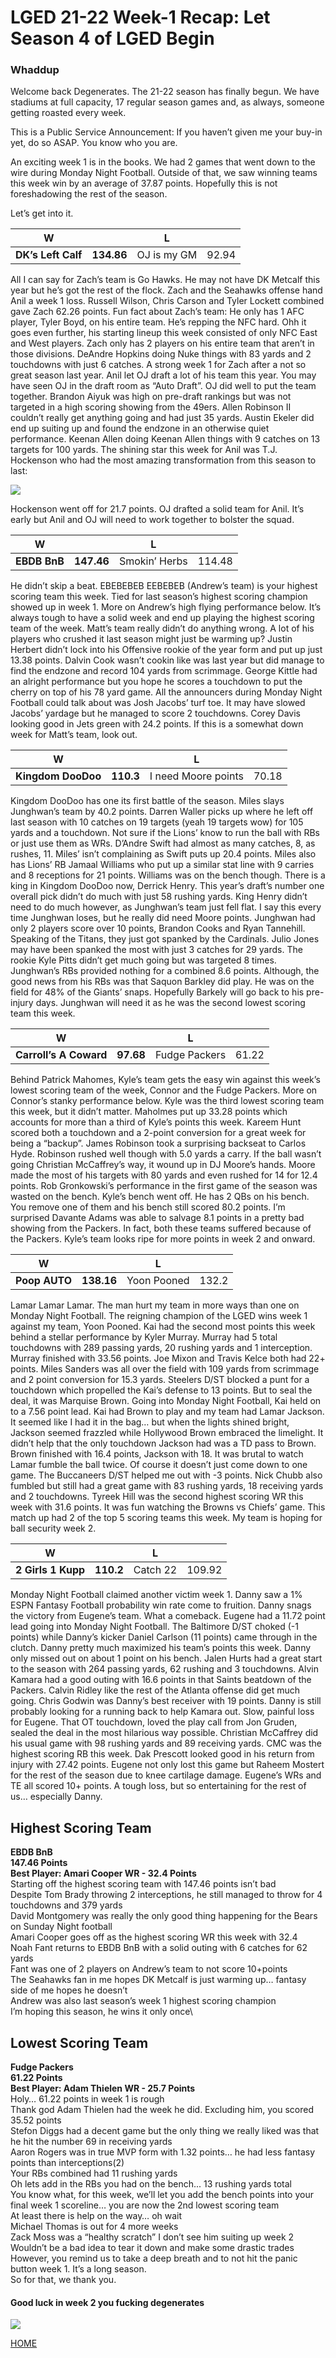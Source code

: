# LGED 21-22 Week-1 Recap: Let Season 4 of LGED Begin

### Whaddup
Welcome back Degenerates. The 21-22 season has finally begun. We have stadiums at full capacity, 17 regular season games and, as always, someone getting roasted every week.

This is a Public Service Announcement:
If you haven’t given me your buy-in yet, do so ASAP. You know who you are.

An exciting week 1 is in the books. We had 2 games that went down to the wire during Monday Night Football. Outside of that, we saw winning teams this week win by an average of 37.87 points. Hopefully this is not foreshadowing the rest of the season.

Let’s get into it.





| W  | | L   |   |
| ------------------------ |:-------------:| --------------------|:----------:|
|     **DK’s Left Calf**      |**134.86**     | OJ is my GM|   92.94   |

All I can say for Zach’s team is Go Hawks. He may not have DK Metcalf this year but he’s got the rest of the flock. Zach and the Seahawks offense hand Anil a week 1 loss. Russell Wilson, Chris Carson and Tyler Lockett combined gave Zach 62.26 points. Fun fact about Zach’s team: He only has 1 AFC player, Tyler Boyd, on his entire team. He’s repping the NFC hard. Ohh it goes even further, his starting lineup this week consisted of only NFC East and West players. Zach only has 2 players on his entire team that aren’t in those divisions. DeAndre Hopkins doing Nuke things with 83 yards and 2 touchdowns with just 6 catches. A strong week 1 for Zach after a not so great season last year. Anil let OJ draft a lot of his team this year. You may have seen OJ in the draft room as “Auto Draft”. OJ did well to put the team together. Brandon Aiyuk was high on pre-draft rankings but was not targeted in a high scoring showing from the 49ers. Allen Robinson II couldn’t really get anything going and had just 35 yards. Austin Ekeler did end up suiting up and found the endzone in an otherwise quiet performance. Keenan Allen doing Keenan Allen things with 9 catches on 13 targets for 100 yards. The shining star this week for Anil was T.J. Hockenson who had the most amazing transformation from this season to last:

![](../media/tj-hockeson-transform.gif)

Hockenson went off for 21.7 points. OJ drafted a solid team for Anil. It’s early but Anil and OJ will need to work together to bolster the squad.



| W  | | L   |   |
| ------------------------ |:-------------:| --------------------|:----------:|
|     **EBDB BnB**      |**147.46**     |  Smokin’ Herbs |   114.48  |

He didn’t skip a beat. EBEBEBEB EEBEBEB (Andrew’s team) is your highest scoring team this week. Tied for last season’s highest scoring champion showed up in week 1. More on Andrew’s high flying performance below. It’s always tough to have a solid week and end up playing the highest scoring team of the week. Matt’s team really didn’t do anything wrong. A lot of his players who crushed it last season might just be warming up? Justin Herbert didn’t lock into his Offensive rookie of the year form and put up just 13.38 points. Dalvin Cook wasn’t cookin like was last year but did manage to find the endzone and record 104 yards from scrimmage. George Kittle had an alright performance but you hope he scores a touchdown to put the cherry on top of his 78 yard game. All the announcers during Monday Night Football could talk about was Josh Jacobs’ turf toe. It may have slowed Jacobs’ yardage but he managed to score 2 touchdowns. Corey Davis looking good in Jets green with 24.2 points. If this is a somewhat down week for Matt’s team, look out.



| W  | | L   |   |
| ------------------------ |:-------------:| --------------------|:----------:|
|     **Kingdom DooDoo**      |**110.3**     |  I need Moore points |   70.18  |

Kingdom DooDoo has one its first battle of the season. Miles slays Junghwan’s team by 40.2 points. Darren Waller picks up where he left off last season with 10 catches on 19 targets (yeah 19 targets wow) for 105 yards and a touchdown. Not sure if the Lions’ know to run the ball with RBs or just use them as WRs. D’Andre Swift had almost as many catches, 8, as rushes, 11. Miles’ isn’t complaining as Swift puts up 20.4 points. Miles also has Lions’ RB Jamaal Williams who put up a similar stat line with 9 carries and 8 receptions for 21 points. Williams was on the bench though. There is a king in Kingdom DooDoo now, Derrick Henry. This year’s draft’s number one overall pick didn’t do much with just 58 rushing yards. King Henry didn’t need to do much however, as Junghwan’s team just fell flat. I say this every time Junghwan loses, but he really did need Moore points. Junghwan had only 2 players score over 10 points, Brandon Cooks and Ryan Tannehill. Speaking of the Titans, they just got spanked by the Cardinals. Julio Jones may have been spanked the most with just 3 catches for 29 yards. The rookie Kyle Pitts didn’t get much going but was targeted 8 times. Junghwan’s RBs provided nothing for a combined 8.6 points. Although, the good news from his RBs was that Saquon Barkley did play. He was on the field for 48% of the Giants’ snaps. Hopefully Barkely will go back to his pre-injury days. Junghwan will need it as he was the second lowest scoring team this week. 


| W  | | L   |   |
| ------------------------ |:-------------:| --------------------|:----------:|
|     **Carroll’s A Coward**      |**97.68**     |  Fudge Packers |   61.22  |

Behind Patrick Mahomes, Kyle’s team gets the easy win against this week’s lowest scoring team of the week, Connor and the Fudge Packers. More on Connor’s stanky performance below. Kyle was the third lowest scoring team this week, but it didn’t matter. Maholmes put up 33.28 points which accounts for more than a third of Kyle’s points this week. Kareem Hunt scored both a touchdown and a 2-point conversion for a great week for being a “backup”. James Robinson took a surprising backseat to Carlos Hyde. Robinson rushed well though with 5.0 yards a carry. If the ball wasn’t going Christian McCaffrey’s way, it wound up in DJ Moore’s hands. Moore made the most of his targets with 80 yards and even rushed for 14 for 12.4 points. Rob Gronkowski’s performance in the first game of the season was wasted on the bench. Kyle’s bench went off. He has 2 QBs on his bench. You remove one of them and his bench still scored 80.2 points. I’m surprised Davante Adams was able to salvage 8.1 points in a pretty bad showing from the Packers. In fact, both these teams suffered because of the Packers. Kyle’s team looks ripe for more points in week 2 and onward.


| W  | | L   |   |
| ------------------------ |:-------------:| --------------------|:----------:|
|     **Poop AUTO**      | **138.16**   | Yoon Pooned |   132.2   |

Lamar Lamar Lamar. The man hurt my team in more ways than one on Monday Night Football. The reigning champion of the LGED wins week 1 against my team, Yoon Pooned. Kai had the second most points this week behind a stellar performance by Kyler Murray. Murray had 5 total touchdowns with 289 passing yards, 20 rushing yards and 1 interception. Murray finished with 33.56 points. Joe Mixon and Travis Kelce both had 22+ points. Miles Sanders was all over the field with 109 yards from scrimmage and 2 point conversion for 15.3 yards. Steelers D/ST blocked a punt for a touchdown which propelled the Kai’s defense to 13 points. But to seal the deal, it was Marquise Brown. Going into Monday Night Football, Kai held on to a 7.56 point lead. Kai had Brown to play and my team had Lamar Jackson. It seemed like I had it in the bag… but when the lights shined bright, Jackson seemed frazzled while Hollywood Brown embraced the limelight. It didn’t help that the only touchdown Jackson had was a TD pass to Brown. Brown finished with 16.4 points, Jackson with 18. It was brutal to watch Lamar fumble the ball twice. Of course it doesn’t just come down to one game. The Buccaneers D/ST helped me out with -3 points. Nick Chubb also fumbled but still had a great game with 83 rushing yards, 18 receiving yards and 2 touchdowns. Tyreek Hill was the second highest scoring WR this week with 31.6 points. It was fun watching the Browns vs Chiefs’ game. This match up had 2 of the top 5 scoring teams this week. My team is hoping for ball security week 2.


| W  | | L   |   |
| ------------------------ |:-------------:| --------------------|:----------:|
|     **2 Girls 1 Kupp**      | **110.2**     |  Catch 22 |  109.92   |

Monday Night Football claimed another victim week 1. Danny saw a 1% ESPN Fantasy Football probability win rate come to fruition. Danny snags the victory from Eugene’s team. What a comeback. Eugene had a 11.72 point lead going into Monday Night Football. The Baltimore D/ST choked (-1 points) while Danny’s kicker Daniel Carlson (11 points) came through in the clutch. Danny pretty much maximized his team’s points this week. Danny only missed out on about 1 point on his bench. Jalen Hurts had a great start to the season with 264 passing yards, 62 rushing and 3 touchdowns. Alvin Kamara had a good outing with 16.6 points in that Saints beatdown of the Packers. Calvin Ridley like the rest of the Atlanta offense did get much going. Chris Godwin was Danny’s best receiver with 19 points. Danny is still probably looking for a running back to help Kamara out. Slow, painful loss for Eugene. That OT touchdown, loved the play call from Jon Gruden, sealed the deal in the most hilarious way possible. Christian McCaffrey did his usual game with 98 rushing yards and 89 receiving yards. CMC was the highest scoring RB this week. Dak Prescott looked good in his return from injury with 27.42 points. Eugene not only lost this game but Raheem Mostert for the rest of the season due to knee cartilage damage. Eugene’s WRs and TE all scored 10+ points. A tough loss, but so entertaining for the rest of us… especially Danny.



## Highest Scoring Team
**EBDB BnB**\
**147.46 Points**\
**Best Player: Amari Cooper WR - 32.4 Points**\
Starting off the highest scoring team with 147.46 points isn’t bad\
Despite Tom Brady throwing 2 interceptions, he still managed to throw for 4 touchdowns and 379 yards\
David Montgomery was really the only good thing happening for the Bears on Sunday Night football\
Amari Cooper goes off as the highest scoring WR this week with 32.4\
Noah Fant returns to EBDB BnB with a solid outing with 6 catches for 62 yards\
Fant was one of 2 players on Andrew’s team to not score 10+points\
The Seahawks fan in me hopes DK Metcalf is just warming up… fantasy side of me hopes he doesn’t\
Andrew was also last season’s week 1 highest scoring champion\
I’m hoping this season, he wins it only once\


## Lowest Scoring Team
**Fudge Packers**\
**61.22 Points**\
**Best Player: Adam Thielen WR - 25.7 Points**\
Holy… 61.22 points in week 1 is rough\
Thank god Adam Thielen had the week he did. Excluding him, you scored 35.52 points\
Stefon Diggs had a decent game but the only thing we really liked was that he hit the number 69  in receiving yards\
Aaron Rogers was in true MVP form with 1.32 points… he had less fantasy points than interceptions(2)\
Your RBs combined had 11 rushing yards\
Oh lets add in the RBs you had on the bench... 13 rushing yards total\
You know what, for this week, we’ll let you add the bench points into your final week 1 scoreline… you are now the 2nd lowest scoring team\
At least there is help on the way… oh wait\
Michael Thomas is out for 4 more weeks\
Zack Moss was a “healthy scratch” I don’t see him suiting up week 2\
Wouldn’t be a bad idea to tear it down and make some drastic trades\
However, you remind us to take a deep breath and to not hit the panic button week 1. It’s a long season.\
So for that, we thank you.



#### Good luck in week 2 you fucking degenerates


![](../media/Earl_IMG_3905.jpg)


[HOME](../index.md)
